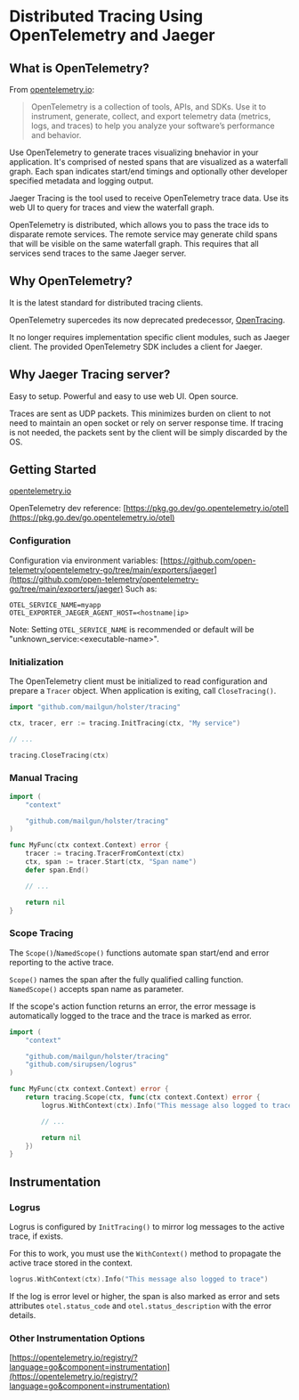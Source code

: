 # Distributed Tracing Using OpenTelemetry and Jaeger
## What is OpenTelemetry?
From [opentelemetry.io](https://opentelemetry.io):

> OpenTelemetry is a collection of tools, APIs, and SDKs. Use it to instrument,
> generate, collect, and export telemetry data (metrics, logs, and traces) to
> help you analyze your software’s performance and behavior.

Use OpenTelemetry to generate traces visualizing bnehavior in your application.
It's comprised of nested spans that are visualized as a waterfall graph.  Each
span indicates start/end timings and optionally other developer specified
metadata and logging output.

Jaeger Tracing is the tool used to receive OpenTelemetry trace data.  Use its
web UI to query for traces and view the waterfall graph.

OpenTelemetry is distributed, which allows you to pass the trace ids to
disparate remote services.  The remote service may generate child spans that
will be visible on the same waterfall graph.  This requires that all services
send traces to the same Jaeger server.

## Why OpenTelemetry?
It is the latest standard for distributed tracing clients.

OpenTelemetry supercedes its now deprecated predecessor,
[OpenTracing](https://opentracing.io).

It no longer requires implementation specific client modules, such as Jaeger
client.  The provided OpenTelemetry SDK includes a client for Jaeger.

## Why Jaeger Tracing server?
Easy to setup.  Powerful and easy to use web UI.  Open source.

Traces are sent as UDP packets.  This minimizes burden on client to not
need to maintain an open socket or rely on server response time.  If tracing is
not needed, the packets sent by the client will be simply discarded by the OS.

## Getting Started
[opentelemetry.io](https://opentelemetry.io)

OpenTelemetry dev reference:
[https://pkg.go.dev/go.opentelemetry.io/otel](https://pkg.go.dev/go.opentelemetry.io/otel)

### Configuration
Configuration via environment variables:
[https://github.com/open-telemetry/opentelemetry-go/tree/main/exporters/jaeger](https://github.com/open-telemetry/opentelemetry-go/tree/main/exporters/jaeger)
Such as:
```
OTEL_SERVICE_NAME=myapp
OTEL_EXPORTER_JAEGER_AGENT_HOST=<hostname|ip>
```

Note: Setting `OTEL_SERVICE_NAME` is recommended or default will be "unknown\_service:\<executable-name\>".

### Initialization
The OpenTelemetry client must be initialized to read configuration and prepare
a `Tracer` object.  When application is exiting, call `CloseTracing()`.

```go
import "github.com/mailgun/holster/tracing"

ctx, tracer, err := tracing.InitTracing(ctx, "My service")

// ...

tracing.CloseTracing(ctx)
```

### Manual Tracing
```go
import (
	"context"

	"github.com/mailgun/holster/tracing"
)

func MyFunc(ctx context.Context) error {
	tracer := tracing.TracerFromContext(ctx)
	ctx, span := tracer.Start(ctx, "Span name")
	defer span.End()

	// ...

	return nil
}
```

### Scope Tracing
The `Scope()`/`NamedScope()` functions automate span start/end and error
reporting to the active trace.

`Scope()` names the span after the fully qualified calling function.
`NamedScope()` accepts span name as parameter.

If the scope's action function returns an error, the error message is
automatically logged to the trace and the trace is marked as error.

```go
import (
	"context"

	"github.com/mailgun/holster/tracing"
	"github.com/sirupsen/logrus"
)

func MyFunc(ctx context.Context) error {
	return tracing.Scope(ctx, func(ctx context.Context) error {
		logrus.WithContext(ctx).Info("This message also logged to trace")

		// ...

		return nil
	})
}
```

## Instrumentation
### Logrus
Logrus is configured by `InitTracing()` to mirror log messages to the active trace, if exists.

For this to work, you must use the `WithContext()` method to propagate the active
trace stored in the context.

```go
logrus.WithContext(ctx).Info("This message also logged to trace")
```

If the log is error level or higher, the span is also marked as error and sets
attributes `otel.status_code` and `otel.status_description` with the error
details.

### Other Instrumentation Options
[https://opentelemetry.io/registry/?language=go&component=instrumentation](https://opentelemetry.io/registry/?language=go&component=instrumentation)
